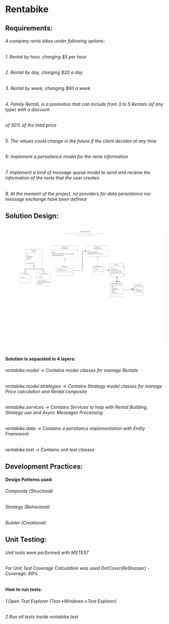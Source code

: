 # Rentabike
## Requirements:
###### A company rents bikes under following options: 
###### 1. Rental by hour, charging $5 per hour 
###### 2. Rental by day, charging $20 a day 
###### 3. Rental by week, changing $60 a week 
###### 4. Family Rental, is a promotion that can include from 3 to 5 Rentals (of any type) with a discount 
###### of 30% of the total price 
###### 5. The values could change in the future if the client decides at any time 
###### 6: Implement a persistence model for the rents information 
###### 7. Implement a kind of message queue model to send and receive the information of the rents that the user creates 
###### 8. At the moment of the project, no providers for data persistance nor message exchange have been defined 

## Solution Design:
![alt text](https://github.com/pbravi/rentabike/blob/master/rentabike.png)
#### Solution is separated in 4 layers:
###### rentabike.model -> Contains model classes for manage Rentals
###### rentabike.model.strategies -> Contains Strategy model classes for manage Price calculation and Rental composite
###### rentabike.services -> Contains Services to help with Rental Building, Strategy use and Async Messages Processing
###### rentabike.data -> Contains a persitance implementation with Entity Framework
###### rentabike.test -> Contains unit test classes

## Development Practices:
#### Design Patterns used:
###### Composite	(Structural)
###### Strategy		(Behavioral)
###### Builder		(Creational)

## Unit Testing:
###### Unit tests were performed with MSTEST
###### For Unit Test Coverage Calculation was used DotCover(ReSharper) - Coverage: 89%
#### How to run tests:
###### 1.Open Test Explorer (Test->Windows->Test Explorer)
###### 2.Run all tests inside rentabike.test